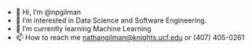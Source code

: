 - 👋 Hi, I’m @npgilman
- 👀 I’m interested in Data Science and Software Engineering.
- 🌱 I’m currently learning Machine Learning
- 📫 How to reach me nathangilman@knights.ucf.edu or (407) 405-0261

<!---
npgilman/npgilman is a ✨ special ✨ repository because its `README.md` (this file) appears on your GitHub profile.
You can click the Preview link to take a look at your changes.
--->
